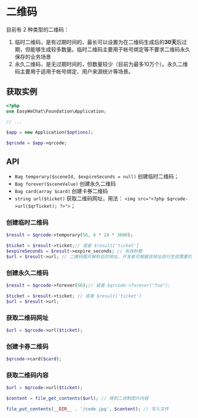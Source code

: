 # 二维码

目前有 2 种类型的二维码：

1. 临时二维码，是有过期时间的，最长可以设置为在二维码生成后的**30天**后过期，但能够生成较多数量。临时二维码主要用于帐号绑定等不要求二维码永久保存的业务场景
2. 永久二维码，是无过期时间的，但数量较少（目前为最多10万个）。永久二维码主要用于适用于帐号绑定、用户来源统计等场景。

## 获取实例

```php
<?php
use EasyWeChat\Foundation\Application;

// ...

$app = new Application($options);

$qrcode = $app->qrcode;
```


## API

+ `Bag temporary($sceneId, $expireSeconds = null)` 创建临时二维码；
+ `Bag forever($sceneValue)` 创建永久二维码
+ `Bag card(array $card)` 创建卡券二维码
+ `string url($ticket)` 获取二维码网址，用法： `<img src="<?php $qrcode->url($qrTicket); ?>">`；

### 创建临时二维码

```php
$result = $qrcode->temporary(56, 6 * 24 * 3600);

$ticket = $result->ticket;// 或者 $result['ticket']
$expireSeconds = $result->expire_seconds; // 有效秒数
$url = $result->url; // 二维码图片解析后的地址，开发者可根据该地址自行生成需要的二维码图片
```

### 创建永久二维码

```php
$result = $qrcode->forever(56);// 或者 $qrcode->forever("foo");

$ticket = $result->ticket; // 或者 $result['ticket']
$url = $result->url;
```

### 获取二维码网址

```php
$url = $qrcode->url($ticket);
```

### 创建卡券二维码

```php
$qrcode->card($card);
```

### 获取二维码内容

```php
$url = $qrcode->url($ticket);

$content = file_get_contents($url); // 得到二进制图片内容

file_put_contents(__DIR__ . '/code.jpg', $content); // 写入文件
```
